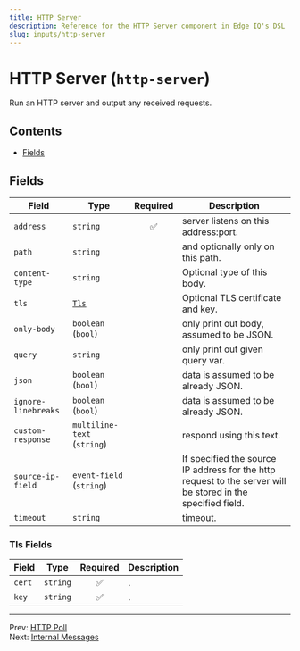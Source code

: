 ```yaml
---
title: HTTP Server
description: Reference for the HTTP Server component in Edge IQ's DSL
slug: inputs/http-server
---
```


# HTTP Server (`http-server`)

Run an HTTP server and output any received requests.


## Contents

- [Fields](#fields)




## Fields


| Field | Type | Required | Description |
|---|---|:---:|---|
| `address` | `string` | ✅ | server listens on this address:port. |
| `path` | `string` |  | and optionally only on this path. |
| `content-type` | `string` |  | Optional type of this body. |
| `tls` | [`Tls`](#tls-fields) |  | Optional TLS certificate and key. |
| `only-body` | `boolean` (`bool`) |  | only print out body, assumed to be JSON. |
| `query` | `string` |  | only print out given query var. |
| `json` | `boolean` (`bool`) |  | data is assumed to be already JSON. |
| `ignore-linebreaks` | `boolean` (`bool`) |  | data is assumed to be already JSON. |
| `custom-response` | `multiline-text` (`string`) |  | respond using this text. |
| `source-ip-field` | `event-field` (`string`) |  | If specified the source IP address for the http request to the server will be stored in the specified field. |
| `timeout` | `string` |  | timeout. |





### Tls Fields

| Field | Type | Required | Description |
|---|---|:---:|---|
| `cert` | `string` | ✅ | . |
| `key` | `string` | ✅ | . |






---
Prev: [HTTP Poll](http-poll.md)  
Next: [Internal Messages](internal-messages.md)  
